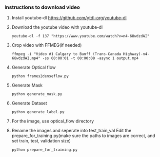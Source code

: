 ### Instructions to download video

1. Install youtube-dl https://github.com/ytdl-org/youtube-dl

2. Download the youtube video with youtube-dl
    ```shell
    youtube-dl -f 137 "https://www.youtube.com/watch?v=n4-68wdzdAI"
    ```
3. Crop video with FFMEG(if needed)
   ```shell
   ffmpeg -i "Video #1 Calgary to Banff (Trans-Canada Highway)-n4-68wdzdAI.mp4" -ss 00:00:01 -t 00:00:08 -async 1 output.mp4
   ```
4. Generate Optical flow
   ```shell
   python frames2denseflow.py
   ```
5. Generate Mask
   ```shell
   python generate_mask.py
   ```

6. Generate Dataset
   ```shell
   python generate_label.py
   ```
7. For the image, use optical_flow directory
8. Rename the images and seperate into test_train_val
   Edit the prepare_for_training.py(make sure the paths to images are correct, and set train, test, validation size)
   ```shell
   python prepare_for_training.py
   ```
   ```shell
